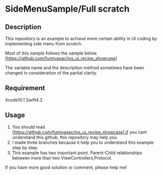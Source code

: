 SideMenuSample/Full scratch
====

## Description
This repository is an example to achieve more certain ability in UI coding by implementing side menu from scratch.

Most of this sample follows the sample below. 
[https://github.com/fumiyasac/ios_ui_recipe_showcase]

The variable name and the description method sometimes have been changed in consideration of the partial clarity.

## Requirement
Xcode10.1
Swift4.2

## Usage
1. You should read [https://github.com/fumiyasac/ios_ui_recipe_showcase].if you cant understand this github, this repository may help you.
2. I made three branches because it help you to understand this example step by step.
3. This example has two important point. Parent-Child relationships between more than two ViewControllers,Protocol.

If you have more good solution or comment, please help me! 
